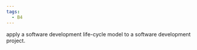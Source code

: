 ```yaml
---
tags:
  - B4
---
```

apply a software development life-cycle model to a software development project.